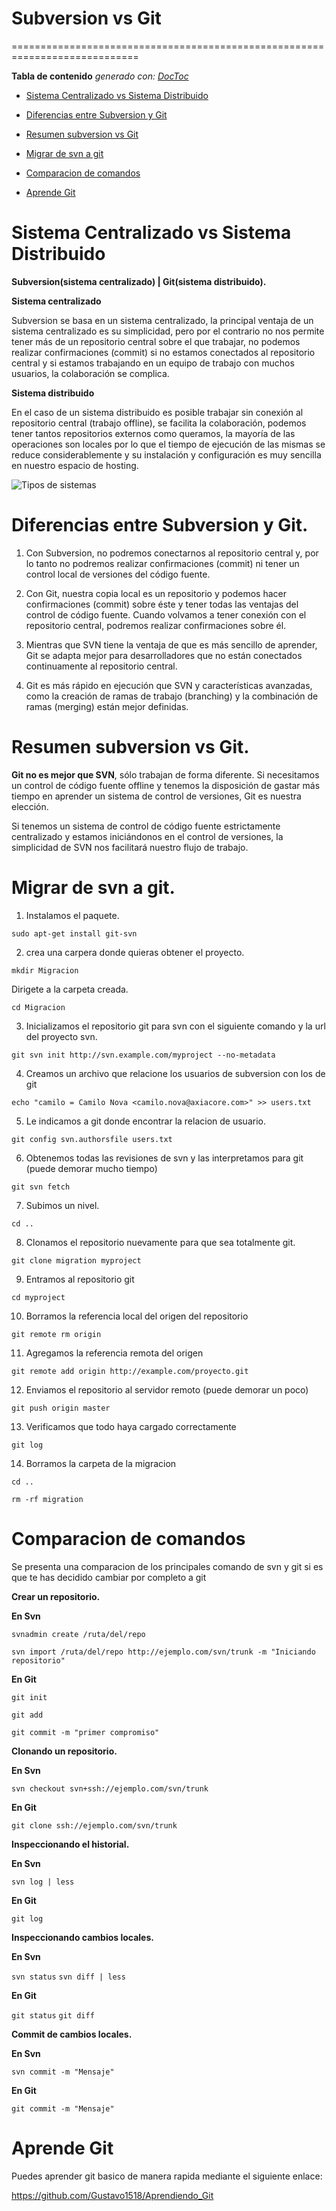 # Subversion vs Git

============================================================================

<!-- START doctoc generado TOC por favor mantenga el comentario aquí para permitir la actualización automática ->
<!-- NO EDITE ESTA SECCIÓN, EN LUGAR RE-RUN doctoc PARA ACTUALIZAR -->

**Tabla de contenido**  *generado con: [DocToc](https://github.com/thlorenz/doctoc)*

- [Sistema Centralizado vs Sistema Distribuido](#sistema-centralizado-vs-sistema-distribuido)

- [Diferencias entre Subversion y Git](#diferencias-entre-subversion-y-git)
- [Resumen subversion vs Git](#resumen-subversion-vs-git)
- [Migrar de svn a git](#migrar-de-svn-a-git)
- [Comparacion de comandos](#comparacion-de-comandos)
- [Aprende Git](#aprende-git)

<!-- END doctoc generó TOC por favor mantenga un comentario aquí para permitir la actualización automática -->

# Sistema Centralizado vs Sistema Distribuido

**Subversion(sistema centralizado)  | Git(sistema distribuido).**

**Sistema centralizado**

Subversion se basa en un sistema centralizado, la principal ventaja de un sistema centralizado es su simplicidad, pero por el contrario no nos permite tener más de un repositorio central sobre el que trabajar, no podemos realizar confirmaciones (commit) si no estamos conectados al repositorio central y si estamos trabajando en un equipo de trabajo con muchos usuarios, la colaboración se complica.

**Sistema distribuido**

En el caso de un sistema distribuido es posible trabajar sin conexión al repositorio central (trabajo offline), se facilita la colaboración, podemos tener tantos repositorios externos como queramos, la mayoría de las operaciones son locales por lo que el tiempo de ejecución de las mismas se reduce considerablemente y su instalación y configuración es muy sencilla en nuestro espacio de hosting.

![Tipos de sistemas](Imagenes/sistemas.jpg)

# Diferencias entre Subversion y Git.

1. Con Subversion, no podremos conectarnos al repositorio central y, por lo tanto no podremos realizar confirmaciones (commit) ni tener un control local de versiones del código fuente.

2. Con Git, nuestra copia local es un repositorio y podemos hacer confirmaciones (commit) sobre éste y tener todas las ventajas del control de código fuente. Cuando volvamos a tener conexión con el repositorio central, podremos realizar confirmaciones sobre él.

3. Mientras que SVN tiene la ventaja de que es más sencillo de aprender, Git se adapta mejor para desarrolladores que no están conectados continuamente al repositorio central.

4. Git es más rápido en ejecución que SVN y características avanzadas, como la creación de ramas de trabajo (branching) y la combinación de ramas (merging) están mejor definidas.

# Resumen subversion vs Git.

**Git no es mejor que SVN**, sólo trabajan de forma diferente. Si necesitamos un control de código fuente offline y tenemos la disposición de gastar más tiempo en aprender un sistema de control de versiones, Git es nuestra elección.

Si tenemos un sistema de control de código fuente estrictamente centralizado y estamos iniciándonos en el control de versiones, la simplicidad de SVN nos facilitará nuestro flujo de trabajo.

# Migrar de svn a git.

1. Instalamos el paquete.

``` sudo apt-get install git-svn ```

2.  crea una carpera donde quieras obtener el proyecto.

``` mkdir Migracion ```

Dirigete a la carpeta creada.

``` cd Migracion ```

3. Inicializamos el repositorio git para svn con el siguiente comando y la url del proyecto svn.

``` git svn init http://svn.example.com/myproject --no-metadata ```

4. Creamos un archivo que relacione los usuarios de subversion con los de git

``` echo "camilo = Camilo Nova <camilo.nova@axiacore.com>" >> users.txt ```

5. Le indicamos a git donde encontrar la relacion de usuario.

``` git config svn.authorsfile users.txt ```

6. Obtenemos todas las revisiones de svn y las interpretamos para git (puede demorar mucho tiempo)

``` git svn fetch ```

7. Subimos un nivel.
 
``` cd .. ```

8. Clonamos el repositorio nuevamente para que sea totalmente git.

``` git clone migration myproject ```

9. Entramos al repositorio git

``` cd myproject ```

10. Borramos la referencia local del origen del repositorio

``` git remote rm origin ```

11. Agregamos la referencia remota del origen

``` git remote add origin http://example.com/proyecto.git ```

12. Enviamos el repositorio al servidor remoto (puede demorar un poco)

``` git push origin master ```

13. Verificamos que todo haya cargado correctamente

``` git log ```

14. Borramos la carpeta de la migracion

``` cd .. ```

``` rm -rf migration ```

# Comparacion de comandos

Se presenta una comparacion de los principales comando de svn y git si es que te has decidido cambiar por completo a git

**Crear un repositorio.**

**En Svn**

``` svnadmin create /ruta/del/repo ```

``` svn import /ruta/del/repo http://ejemplo.com/svn/trunk -m "Iniciando repositorio" ```

**En Git**

``` git init ```

``` git add ```

``` git commit -m "primer compromiso" ```

**Clonando un repositorio.**

**En Svn**

``` svn checkout svn+ssh://ejemplo.com/svn/trunk ```

**En Git**

``` git clone ssh://ejemplo.com/svn/trunk ```

**Inspeccionando el historial.**

**En Svn**

``` svn log | less ```

**En Git**

``` git log ```

**Inspeccionando cambios locales.**

**En Svn**

``` svn status ```
```svn diff | less  ```

**En Git**

``` git status ```
 ``` git diff ```

**Commit de cambios locales.**

**En Svn**

``` svn commit -m "Mensaje" ```

**En Git**

``` git commit -m "Mensaje" ```

# Aprende Git

Puedes aprender git basico de manera rapida mediante el siguiente enlace:

<https://github.com/Gustavo1518/Aprendiendo_Git>